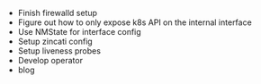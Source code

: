 - Finish firewalld setup
- Figure out how to only expose k8s API on the internal interface
- Use NMState for interface config
- Setup zincati config
- Setup liveness probes
- Develop operator
- blog
